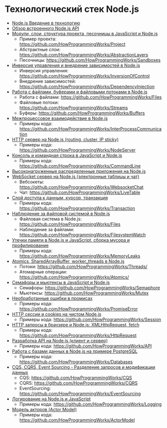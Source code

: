 # Технологический стек Node.js

- [Node.js Введение в технологию](https://youtu.be/WBcHgaoHh1k)
- [Обзор встроенного Node.js API](https://youtu.be/sOkjR-N6IAs)
- [Модули, слои, структура проекта, песочницы в JavaScript и Node.js](https://youtu.be/O7A9chb573E)
  - Пример проекта: https://github.com/HowProgrammingWorks/Project
  - Абстрактные слои: https://github.com/HowProgrammingWorks/AbstractionLayers
  - Песочницы: https://github.com/HowProgrammingWorks/Sandboxes
- [Инверсия управления и внедрение зависимостей в Node.js](https://youtu.be/Fz86Fdjz-LM)
  - Инверсия управления: https://github.com/HowProgrammingWorks/InversionOfControl
  - Внедрение зависимостей: https://github.com/HowProgrammingWorks/DependencyInjection
- [Работа с файлами, буферами и файловыми потоками в Node.js](https://youtu.be/eQGBS15vUac)
  - Работа с файлами: https://github.com/HowProgrammingWorks/Files
  - Файловые потоки: https://github.com/HowProgrammingWorks/Streams
  - Буферы: https://github.com/HowProgrammingWorks/Buffers
- [Межпроцессовое взаимодействие в Node.js](https://youtu.be/2OXWZFMvfbc)
  - Примеры кода: https://github.com/HowProgrammingWorks/InterProcessCommunication
- [HTTP сервер на Node.js (routing, cluster, IP sticky)](https://youtu.be/7Ufxj0oTaUo)
  - Примеры кода: https://github.com/HowProgrammingWorks/NodeServer
- [Консоль и командная строка в JavaScript и Node.js](https://youtu.be/5aSZyKi5BmE)
  - Примеры кода: https://github.com/HowProgrammingWorks/CommandLine
- [Высоконагруженные распределенные приложения на Node.js](https://youtu.be/7tfZDABPvVs)
- [WebSocket сервер на Node.js (электронные таблицы и чат)](https://youtu.be/Sf7ln3n16ws)
  - Вебсокеты: https://github.com/HowProgrammingWorks/WebsocketChat
  - Чат: https://github.com/HowProgrammingWorks/LiveTable
- [Слой доступа к данным, курсор, транзакция](https://youtu.be/CRcSWtWVvrA)
  - Примеры кода: https://github.com/HowProgrammingWorks/Transaction
- [Наблюдение за файловой системой в Node.js](https://youtu.be/29QINR9rruQ)
  - Файловая система в Node.js: https://github.com/HowProgrammingWorks/Files
  - Наблюдение за файлами: https://github.com/HowProgrammingWorks/FilesystemWatch
- [Утечки памяти в Node.js и JavaScript, сборка мусора и профилирование](https://youtu.be/0oZa64SB2wM)
  - Примеры кода: https://github.com/HowProgrammingWorks/MemoryLeaks
- [Atomics, SharedArrayBuffer, worker_threads в Node.js](https://youtu.be/zLm8pnbxSII)
  - Потоки: https://github.com/HowProgrammingWorks/Threads/
  - Атомарные операции: https://github.com/HowProgrammingWorks/Atomics/
- [Семафоры и мьютексы в JavaScript и Node.js](https://youtu.be/JNLrITevhRI)
  - Семафоры: https://github.com/HowProgrammingWorks/Semaphore
  - Мьютексы: https://github.com/HowProgrammingWorks/Mutex
- [Необработанные ошибки в промисах](https://youtu.be/1Ml5NE2fsZ8)
  - Примеры кода: https://github.com/HowProgrammingWorks/PromiseError
- [HTTP сессии и cookies на чистом Node.js](https://youtu.be/T_wKXuWW4Wo)
  - Примеры кода: https://github.com/HowProgrammingWorks/Session
- [HTTP запросы в браузере и Node.js: XMLHttpRequest, fetch](https://youtu.be/wMMki2FEYGY)
  - Примеры кода: https://github.com/HowProgrammingWorks/HttpRequest
- [Разработка API на Node.js (клиент и сервер)](https://youtu.be/-az912XBCu8)
  - Примеры кода: https://github.com/HowProgrammingWorks/API
- [Работа с базами данных в Node.js на примере PostgreSQL](https://youtu.be/2tDvHQCBt3w)
  - Примеры кода: https://github.com/HowProgrammingWorks/Databases
- [CQS, CQRS, Event Sourcing - Разделение запросов и модификации данных](https://youtu.be/T2tRc80Q8Qw)
  - CQS: https://github.com/HowProgrammingWorks/CQS
  - CQRS: https://github.com/HowProgrammingWorks/CQRS
  - EventSourcing: https://github.com/HowProgrammingWorks/EventSourcing
- [Логирование на Node.js и JavaScript](https://youtu.be/4DkZj2Cdokc)
  - Примеры кода: https://github.com/HowProgrammingWorks/Logging
- [Модель акторов (Actor Model)](https://youtu.be/xp5MVKEqxY4)
  - Примеры кода: https://github.com/HowProgrammingWorks/ActorModel
